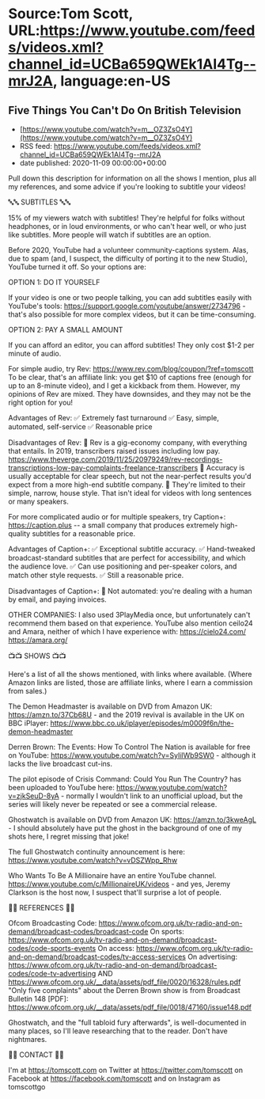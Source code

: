 # Source:Tom Scott, URL:https://www.youtube.com/feeds/videos.xml?channel_id=UCBa659QWEk1AI4Tg--mrJ2A, language:en-US

## Five Things You Can't Do On British Television
 - [https://www.youtube.com/watch?v=m__OZ3ZsO4Y](https://www.youtube.com/watch?v=m__OZ3ZsO4Y)
 - RSS feed: https://www.youtube.com/feeds/videos.xml?channel_id=UCBa659QWEk1AI4Tg--mrJ2A
 - date published: 2020-11-09 00:00:00+00:00

Pull down this description for information on all the shows I mention, plus all my references, and some advice if you're looking to subtitle your videos!

🔤🔤 SUBTITLES 🔤🔤

15% of my viewers watch with subtitles! They're helpful for folks without headphones, or in loud environments, or who can't hear well, or who just like subtitles. More people will watch if subtitles are an option.

Before 2020, YouTube had a volunteer community-captions system. Alas, due to spam (and, I suspect, the difficulty of porting it to the new Studio), YouTube turned it off. So your options are:

OPTION 1: DO IT YOURSELF

If your video is one or two people talking, you can add subtitles easily with YouTube's tools: https://support.google.com/youtube/answer/2734796 - that's also possible for more complex videos, but it can be time-consuming.

OPTION 2: PAY A SMALL AMOUNT

If you can afford an editor, you can afford subtitles! They only cost $1-2 per minute of audio.

For simple audio, try Rev: https://www.rev.com/blog/coupon/?ref=tomscott To be clear, that's an affiliate link: you get $10 of captions free (enough for up to an 8-minute video), and I get a kickback from them. However, my opinions of Rev are mixed. They have downsides, and they may not be the right option for you!

Advantages of Rev:
✅ Extremely fast turnaround
✅ Easy, simple, automated, self-service
✅ Reasonable price

Disadvantages of Rev:
🚫 Rev is a gig-economy company, with everything that entails. In 2019, transcribers raised issues including low pay. https://www.theverge.com/2019/11/25/20979249/rev-recordings-transcriptions-low-pay-complaints-freelance-transcribers
🚫 Accuracy is usually acceptable for clear speech, but not the near-perfect results you'd expect from a more high-end subtitle company.
🚫 They're limited to their simple, narrow, house style. That isn't ideal for videos with long sentences or many speakers.

For more complicated audio or for multiple speakers, try Caption+: https://caption.plus -- a small company that produces extremely high-quality subtitles for a reasonable price.

Advantages of Caption+:
✅ Exceptional subtitle accuracy.
✅ Hand-tweaked broadcast-standard subtitles that are perfect for accessibility, and which the audience love.
✅ Can use positioning and per-speaker colors, and match other style requests.
✅ Still a reasonable price.

Disadvantages of Caption+:
🚫 Not automated: you're dealing with a human by email, and paying invoices.

OTHER COMPANIES: I also used 3PlayMedia once, but unfortunately can't recommend them based on that experience. YouTube also mention ceilo24 and Amara, neither of which I have experience with: https://cielo24.com/ https://amara.org/

📺📺 SHOWS 📺📺

Here's a list of all the shows mentioned, with links where available. (Where Amazon links are listed, those are affiliate links, where I earn a commission from sales.)

The Demon Headmaster is available on DVD from Amazon UK: https://amzn.to/37Cb68U - and the 2019 revival is available in the UK on BBC iPlayer: https://www.bbc.co.uk/iplayer/episodes/m0009f6n/the-demon-headmaster

Derren Brown: The Events: How To Control The Nation is available for free on YouTube: https://www.youtube.com/watch?v=SyIilWb9SW0 - although it lacks the live broadcast cut-ins.

The pilot episode of Crisis Command: Could You Run The Country? has been uploaded to YouTube here: https://www.youtube.com/watch?v=zjkSeuD-8yA - normally I wouldn't link to an unofficial upload, but the series will likely never be repeated or see a commercial release.

Ghostwatch is available on DVD from Amazon UK: https://amzn.to/3kweAgL - I should absolutely have put the ghost in the background of one of my shots here, I regret missing that joke!

The full Ghostwatch continuity announcement is here: https://www.youtube.com/watch?v=vDSZWpp_Rhw

Who Wants To Be A Millionaire have an entire YouTube channel. https://www.youtube.com/c/MillionaireUK/videos - and yes, Jeremy Clarkson is the host now, I suspect that'll surprise a lot of people.

📙📙 REFERENCES 📙📙

Ofcom Broadcasting Code: https://www.ofcom.org.uk/tv-radio-and-on-demand/broadcast-codes/broadcast-code
On sports: https://www.ofcom.org.uk/tv-radio-and-on-demand/broadcast-codes/code-sports-events
On access: https://www.ofcom.org.uk/tv-radio-and-on-demand/broadcast-codes/tv-access-services
On advertising: https://www.ofcom.org.uk/tv-radio-and-on-demand/broadcast-codes/code-tv-advertising AND https://www.ofcom.org.uk/__data/assets/pdf_file/0020/16328/rules.pdf
"Only five complaints" about the Derren Brown show is from Broadcast Bulletin 148 [PDF]: https://www.ofcom.org.uk/__data/assets/pdf_file/0018/47160/issue148.pdf

Ghostwatch, and the "full tabloid fury afterwards", is well-documented in many places, so I'll leave researching that to the reader. Don't have nightmares.

📝📝 CONTACT 📝📝

I'm at https://tomscott.com
on Twitter at https://twitter.com/tomscott
on Facebook at https://facebook.com/tomscott
and on Instagram as tomscottgo

